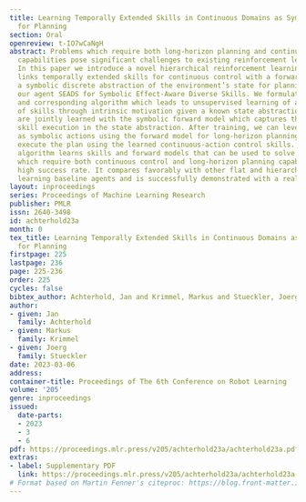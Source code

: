 ```yaml
---
title: Learning Temporally Extended Skills in Continuous Domains as Symbolic Actions
  for Planning
section: Oral
openreview: t-IO7wCaNgH
abstract: Problems which require both long-horizon planning and continuous control
  capabilities pose significant challenges to existing reinforcement learning agents.
  In this paper we introduce a novel hierarchical reinforcement learning agent which
  links temporally extended skills for continuous control with a forward model in
  a symbolic discrete abstraction of the environment’s state for planning. We term
  our agent SEADS for Symbolic Effect-Aware Diverse Skills. We formulate an objective
  and corresponding algorithm which leads to unsupervised learning of a diverse set
  of skills through intrinsic motivation given a known state abstraction. The skills
  are jointly learned with the symbolic forward model which captures the effect of
  skill execution in the state abstraction. After training, we can leverage the skills
  as symbolic actions using the forward model for long-horizon planning and subsequently
  execute the plan using the learned continuous-action control skills. The proposed
  algorithm learns skills and forward models that can be used to solve complex tasks
  which require both continuous control and long-horizon planning capabilities with
  high success rate. It compares favorably with other flat and hierarchical reinforcement
  learning baseline agents and is successfully demonstrated with a real robot.
layout: inproceedings
series: Proceedings of Machine Learning Research
publisher: PMLR
issn: 2640-3498
id: achterhold23a
month: 0
tex_title: Learning Temporally Extended Skills in Continuous Domains as Symbolic Actions
  for Planning
firstpage: 225
lastpage: 236
page: 225-236
order: 225
cycles: false
bibtex_author: Achterhold, Jan and Krimmel, Markus and Stueckler, Joerg
author:
- given: Jan
  family: Achterhold
- given: Markus
  family: Krimmel
- given: Joerg
  family: Stueckler
date: 2023-03-06
address:
container-title: Proceedings of The 6th Conference on Robot Learning
volume: '205'
genre: inproceedings
issued:
  date-parts:
  - 2023
  - 3
  - 6
pdf: https://proceedings.mlr.press/v205/achterhold23a/achterhold23a.pdf
extras:
- label: Supplementary PDF
  link: https://proceedings.mlr.press/v205/achterhold23a/achterhold23a-supp.pdf
# Format based on Martin Fenner's citeproc: https://blog.front-matter.io/posts/citeproc-yaml-for-bibliographies/
---
```

